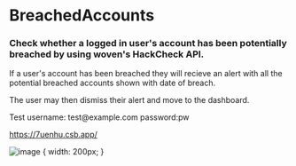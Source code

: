 # BreachedAccounts

<h3>
  Check whether a logged in user's account has been potentially breached by using woven's HackCheck API. </h3>
  
  <p>If a user's account has been breached they will recieve an alert with all the potential breached accounts shown with date of breach. </p>
  <p>The user may then dismiss their alert and move to the dashboard.</p>
  <p>Test username: test@example.com password:pw </p>
  
  https://7uenhu.csb.app/

![image](https://user-images.githubusercontent.com/56857610/174198392-f4c29b25-4301-4af0-bcca-2e31a92afb92.png)  { width: 200px; }

